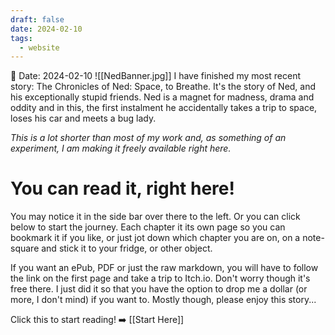 ```yaml
---
draft: false
date: 2024-02-10
tags:
  - website
---
```


📅 Date: 2024-02-10
![[NedBanner.jpg]]
I have finished my most recent story: The Chronicles of Ned: Space, to Breathe. It's the story of Ned, and his exceptionally stupid friends. Ned is a magnet for madness, drama and oddity and in this, the first instalment he accidentally takes a trip to space, loses his car and meets a bug lady.

_This is a lot shorter than most of my work and, as something of an experiment, I am making it freely available right here._

# You can read it, right here!

You may notice it in the side bar over there to the left. Or you can click below to start the journey. Each chapter it its own page so you can bookmark it if you like, or just jot down which chapter you are on, on a note-square and stick it to your fridge, or other object.

If you want an ePub, PDF or just the raw markdown, you will have to follow the link on the first page and take a trip to Itch.io. Don't worry though it's free there. I just did it so that you have the option to drop me a dollar (or more, I don't mind) if you want to. Mostly though, please enjoy this story...

Click this to start reading! ➡️ [[Start Here]]

